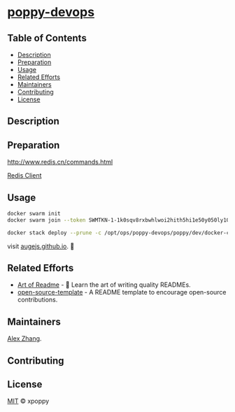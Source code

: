 # [poppy-devops](https://github.com/x-poppy/poppy-devops)

## Table of Contents

- [Description](#description)
- [Preparation](#preparation)
- [Usage](#usage)
- [Related Efforts](#related-efforts)
- [Maintainers](#maintainers)
- [Contributing](#contributing)
- [License](#license)

## Description

## Preparation

http://www.redis.cn/commands.html

[Redis Client](http://getmedis.com/)

## Usage

```bash
docker swarm init
docker swarm join --token SWMTKN-1-1k0sqv8rxbwhlwoi2hith5hi1e50y050ly10s22m5tbz7yqpjs-14mrese70xbin79r68ack01qd 172.19.50.116:2377

docker stack deploy --prune -c /opt/ops/poppy-devops/poppy/dev/docker-compose.yml xpoppy --with-registry-auth
```

visit [augejs.github.io](https://github.com/augejs/augejs.github.io). :tada:

## Related Efforts

- [Art of Readme](https://github.com/noffle/art-of-readme) - 💌 Learn the art of writing quality READMEs.
- [open-source-template](https://github.com/davidbgk/open-source-template/) - A README template to encourage open-source contributions.

## Maintainers

[Alex Zhang](https://github.com/alex-zhang).

## Contributing

## License

[MIT](LICENSE) © xpoppy

